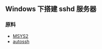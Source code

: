 ## Windows 下搭建 sshd 服务器

### 原料

- [MSYS2][msys2]
- [autossh][autossh-additional-pkgs-repo]


[msys2]: http://www.msys2.org
[autossh-additional-pkgs-repo]: https://github.com/mati865/MSYS2-additional-packages
